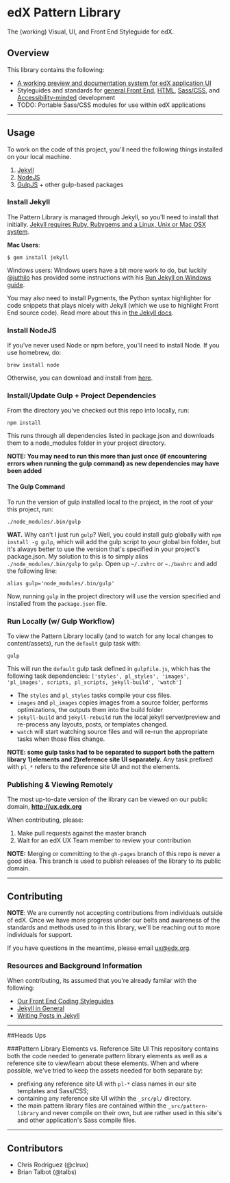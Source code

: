 # edX Pattern Library
The (working) Visual, UI, and Front End Styleguide for edX.

## Overview
This library contains the following:

* [A working preview and documentation system for edX application UI](http://ux.edx.org)
* Styleguides and standards for [general Front End](https://github.com/edx/ux-pattern-library/wiki/Styleguide:-General), [HTML](https://github.com/edx/ux-pattern-library/wiki/Styleguide:-HTML), [Sass/CSS](https://github.com/edx/ux-pattern-library/wiki/Styleguide:-Sass-&-CSS), and [Accessibility-minded](https://github.com/edx/ux-pattern-library/wiki/Styleguide:-Accessibility) development
* TODO: Portable Sass/CSS modules for use within edX applications

- - -

## Usage
To work on the code of this project, you'll need the following things installed on your local machine.

1. [Jekyll](http://jekyllrb.com/)
2. [NodeJS](http://nodejs.org/)
3. [GulpJS](https://github.com/gulpjs/gulp) + other gulp-based packages

### Install Jekyll
The Pattern Library is managed through Jekyll, so you'll need to install that initially. [Jekyll requires Ruby, Rubygems and a Linux, Unix or Mac OSX system](http://jekyllrb.com/docs/installation/).

**Mac Users**:
```
$ gem install jekyll
```

Windows users: Windows users have a bit more work to do, but luckily [@juthilo](https://github.com/juthilo) has provided some instructions with his [Run Jekyll on Windows guide](https://github.com/juthilo/run-jekyll-on-windows).

You may also need to install Pygments, the Python syntax highlighter for code snippets that plays nicely with Jekyll (which we use to highlight Front End source code). Read more about this in [the Jekyll docs](http://jekyllrb.com/docs/templates/#code_snippet_highlighting).

### Install NodeJS
If you've never used Node or npm before, you'll need to install Node. If you use homebrew, do:

```
brew install node
```

Otherwise, you can download and install from [here](http://nodejs.org/download/).

### Install/Update Gulp + Project Dependencies
From the directory you've checked out this repo into locally, run:

```
npm install
```

This runs through all dependencies listed in package.json and downloads them to a node_modules folder in your project directory.

**NOTE: You may need to run this more than just once (if encountering errors when running the gulp command) as new dependencies may have been added**

#### The Gulp Command
To run the version of gulp installed local to the project, in the root of your this project, run:

```
./node_modules/.bin/gulp
```

**WAT.** Why can't I just run `gulp`? Well, you could install gulp globally with `npm install -g gulp`, which will add the gulp script to your global bin folder, but it's always better to use the version that's specified in your project's package.json.  My solution to this is to simply alias `./node_modules/.bin/gulp` to `gulp`. Open up `~/.zshrc` or `~./bashrc` and add the following line:

```
alias gulp='node_modules/.bin/gulp'
```

Now, running `gulp` in the project directory will use the version specified and installed from the `package.json` file.

### Run Locally (w/ Gulp Workflow)
To view the Pattern Library locally (and to watch for any local changes to content/assets), run the `default` gulp task with:

```
gulp
```

This will run the `default` gulp task defined in `gulpfile.js`, which has the following task dependencies: `['styles', pl_styles', 'images', 'pl_images', scripts, pl_scripts, jekyll-build', 'watch']`

* The `styles` and `pl_styles` tasks compile your css files.
* `images` and `pl_images` copies images from a source folder, performs optimizations, the outputs them into the build folder
* `jekyll-build` and `jekyll-rebuild` run the local jekyll server/preview and re-process any layouts, posts, or templates changed.
* `watch` will start watching source files and will re-run the appropriate tasks when those files change.

**NOTE: some gulp tasks had to be separated to support both the pattern library 1)elements and 2)reference site UI separately.** Any task prefixed with `pl_*` refers to the reference site UI and not the elements.

### Publishing & Viewing Remotely
The most up-to-date version of the library can be viewed on our public domain, **http://ux.edx.org**

When contributing, please:

1. Make pull requests against the master branch
2. Wait for an edX UX Team member to review your contribution

**NOTE:** Merging or committing to the ``gh-pages`` branch of this repo is never a good idea. This branch is used to publish releases of the library to its public domain.

- - -

## Contributing
**NOTE**: We are currently not accepting contributions from individuals outside of edX. Once we have more progress under our belts and awareness of the standards and methods used to in this library, we'll be reaching out to more individuals for support.

If you have questions in the meantime, please email [ux@edx.org](mailto:ux@edx.org).

### Resources and Background Information
When contributing, its assumed that you're already familar with the following:

* [Our Front End Coding Styleguides](https://github.com/edx/ux-pattern-library/wiki)
* [Jekyll in General](http://jekyllrb.com/docs/home/)
* [Writing Posts in Jekyll](http://jekyllrb.com/docs/posts/)

- - -

##Heads Ups

###Pattern Library Elements vs. Reference Site UI
This repository contains both the code needed to generate pattern library elements as well as a reference site to view/learn about these elements. When and where possible, we've tried to keep the assets needed for both separate by:

* prefixing any reference site UI with `pl-*` class names in our site templates and Sass/CSS;
* containing any reference site UI within the ``_src/pl/`` directory.
* the main pattern library files are contained within the ``_src/pattern-library`` and never compile on their own, but are rather used in this site's and other application's Sass compile files.

- - -

## Contributors
* Chris Rodriguez (@clrux)
* Brian Talbot (@talbs)
